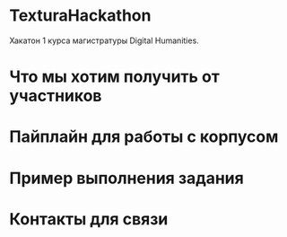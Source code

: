 # TexturaHackathon
Хакатон 1 курса магистратуры Digital Humanities.
# Что мы хотим получить от участников
# Пайплайн для работы с корпусом
# Пример выполнения задания
# Контакты для связи
